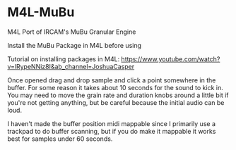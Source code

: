 # M4L-MuBu
M4L Port of IRCAM's MuBu Granular Engine

Install the MuBu Package in M4L before using

Tutorial on installing packages in M4L: 
https://www.youtube.com/watch?v=lRypeNNiz8I&ab_channel=JoshuaCasper

Once opened drag and drop sample and click a point somewhere in the buffer. For some reason it takes about 10 seconds for the sound to kick in. You may need to move the grain rate and duration knobs around a little bit if you're not getting anything, but be careful because the initial audio can be loud.

I haven't made the buffer position midi mappable since I primarily use a trackpad to do buffer scanning, but if you do make it mappable it works best for samples under 60 seconds. 



